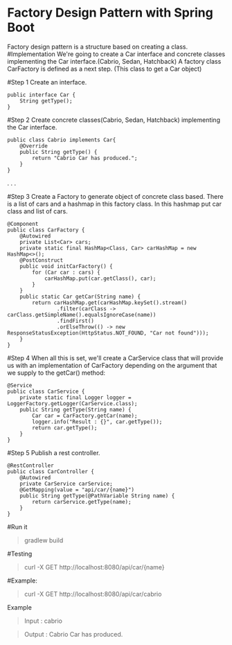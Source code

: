 # Factory Design Pattern with Spring Boot
Factory design pattern is a structure based on creating a class. 
#Implementation
We're going to create a Car interface and concrete classes implementing the Car interface.(Cabrio, Sedan, Hatchback)
A factory class CarFactory is defined as a next step. (This class to get a Car object)

#Step 1
Create an interface.
```
public interface Car {
    String getType();
}
```
#Step 2
Create concrete classes(Cabrio, Sedan, Hatchback) implementing the Car interface.

```@Component
public class Cabrio implements Car{
    @Override
    public String getType() {
        return "Cabrio Car has produced.";
    }
}
```
.
.
.

#Step 3
Create a Factory to generate object of concrete class based. There is a list of cars and a hashmap in this factory class.
In this hashmap put car class and list of cars.

```
@Component
public class CarFactory {
    @Autowired
    private List<Car> cars;
    private static final HashMap<Class, Car> carHashMap = new HashMap<>();
    @PostConstruct
    public void initCarFactory() {
        for (Car car : cars) {
            carHashMap.put(car.getClass(), car);
        }
    }
    public static Car getCar(String name) {
        return carHashMap.get(carHashMap.keySet().stream()
                .filter(carClass -> carClass.getSimpleName().equalsIgnoreCase(name))
                .findFirst()
                .orElseThrow(() -> new ResponseStatusException(HttpStatus.NOT_FOUND, "Car not found")));
    }
}
```
#Step 4
When all this is set, we'll create a CarService class that will provide us with an implementation of CarFactory depending on the argument that we supply to the getCar() method:

```
@Service
public class CarService {
    private static final Logger logger = LoggerFactory.getLogger(CarService.class);
    public String getType(String name) {
        Car car = CarFactory.getCar(name);
        logger.info("Result : {}", car.getType());
        return car.getType();
    }
}
```
#Step 5
Publish a rest controller. 

```
@RestController
public class CarController {
    @Autowired
    private CarService carService;
    @GetMapping(value = "api/car/{name}")
    public String getType(@PathVariable String name) {
        return carService.getType(name);
    }
}
```
#Run it
>gradlew build

#Testing
> curl -X GET http://localhost:8080/api/car/{name} 
>
#Example: 
>curl -X GET http://localhost:8080/api/car/cabrio

Example
 > Input : cabrio
 
 > Output : Cabrio Car has produced.






